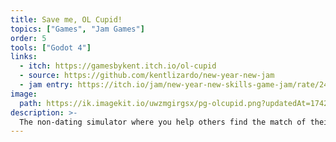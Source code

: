 ```yaml
---
title: Save me, OL Cupid!
topics: ["Games", "Jam Games"]
order: 5
tools: ["Godot 4"]
links:
  - itch: https://gamesbykent.itch.io/ol-cupid
  - source: https://github.com/kentlizardo/new-year-new-jam
  - jam entry: https://itch.io/jam/new-year-new-skills-game-jam/rate/2467832
image:
  path: https://ik.imagekit.io/uwzmgirgsx/pg-olcupid.png?updatedAt=1742521708953
description: >-
  The non-dating simulator where you help others find the match of their dreams! Made for the New Year, New Skills Game Jam.
---
```

